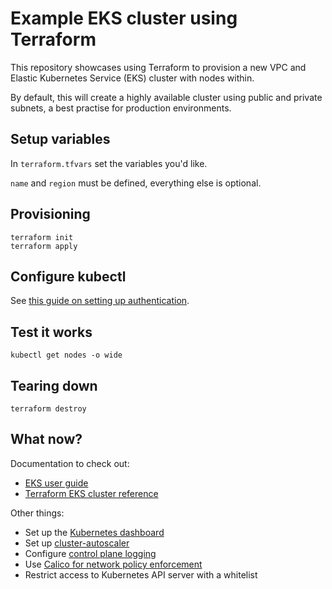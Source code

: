 # Example EKS cluster using Terraform

This repository showcases using Terraform to provision a new VPC and Elastic Kubernetes Service (EKS) cluster with nodes within.

By default, this will create a highly available cluster using public and private subnets, a best practise for production environments.

## Setup variables

In `terraform.tfvars` set the variables you'd like.

`name` and `region` must be defined, everything else is optional.

## Provisioning

```shell
terraform init
terraform apply
```

## Configure kubectl

See [this guide on setting up authentication](https://docs.aws.amazon.com/eks/latest/userguide/managing-auth.html).

## Test it works

```shell
kubectl get nodes -o wide
```

## Tearing down

```shell
terraform destroy
```

## What now?

Documentation to check out:
* [EKS user guide](https://docs.aws.amazon.com/eks/latest/userguide)
* [Terraform EKS cluster reference](https://www.terraform.io/docs/providers/aws/r/eks_cluster.html)

Other things:
* Set up the [Kubernetes dashboard](https://docs.aws.amazon.com/eks/latest/userguide/dashboard-tutorial.html)
* Set up [cluster-autoscaler](https://docs.aws.amazon.com/eks/latest/userguide/cluster-autoscaler.html)
* Configure [control plane logging](https://docs.aws.amazon.com/eks/latest/userguide/control-plane-logs.html)
* Use [Calico for network policy enforcement](https://docs.aws.amazon.com/eks/latest/userguide/calico.html)
* Restrict access to Kubernetes API server with a whitelist
